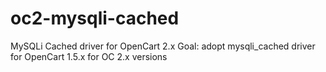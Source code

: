 # oc2-mysqli-cached
MySQLi Cached driver for OpenCart 2.x
Goal: adopt mysqli_cached driver for OpenCart 1.5.x for OC 2.x versions
